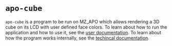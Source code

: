 # `apo-cube`

`apo-cube` is a program to be run on MZ_APO which allows rendering a 3D cube on
its LCD with user defined face colors. To learn about how to run the
application and how to use it, see the [user documentation](/docs/user.md). To
learn about how the program works internally, see the [techincal
documentation](/docs/technical.md).
